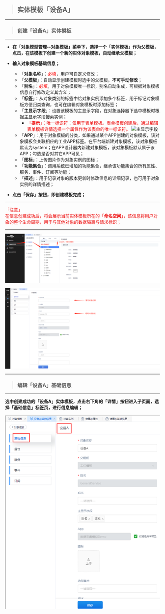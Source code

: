 > ## **实体模板「设备A」**

---

> ### **创建「设备A」实体模板**

---

- **在「对象模型管理--对象模板」菜单下，选择一个「实体模板」作为父模板，点击，在该模板下创建一个新的实体对象模板，自动继承父模板；**
- **输入对象模板基础信息；**
  - 「**对象名称**」：<font color='red'>必填</font>，用户可自定义修改；
  - 「**父模板**」：自动显示创建模板时选中的父模板，**不可手动修改**；
  - 「**别名**」：<font color='red'>必填</font>，用于对象模板唯一标识，别名自动生成，可根据对象模板信息自行修改定义其含义；
  - 「**标签**」：从对象类别的标签中给对象实例添加多个标签，用于标记对象模板方便归类查询，也可在编辑对象模板时添加标签；
  - 「**主显示字段**」：设置该模板的主显示字段，在对象选择器下选中模板时根据主显示字段搜索实例；
    - <font color='redLight'>「**提示**」：唯一标识符：仅用于表单模板。表单模板创建后，通过编辑表单模板详情选择一个属性作为该表单的唯一标识符。</font>
      ![主显示字段](assets/img/DeviceMana-ObjectDana-add-uniqColumn.png "主显示字段")
  - 「**APP**」：用于对象模板的分类，如果通过某个APP创建的对象模板，该对象模板会关联相应的工业APP标签。在平台端新建对象模板，该对象模板默认为system；在APP设计器内新建对象模板，该对象模板默认属于该APP；勾选是否对其它APP可见；
  - 「**图标**」：上传图片作为对象实例的图标；
  - 「**功能集合**」：调用系统已增加的功能集合，继承该功能集合的所有属性、服务、事件、订阅等功能；
  - 「**描述**」：用于记录对象的版本更新时修改信息的详细记录，也可用于对象实例的详情描述；

- **点击「保存」按钮，即创建模板完成；**

---

<font color='redLight'>「注意」</br>
在信息创建成功后，将会展示当前实体模板所在的「**命名空间**」，该信息将用户对象的整个生命周期，用于与其他对象的数据隔离与请求标识；
</font>

---

![基础信息](assets/img/ProductionMana-ObjectData-deviceA.png "基础信息")

![创建基础信息](assets/img/ProductionMana-ObjectData-deviceA-baseInfo.png "创建基础信息")

---

> ### **编辑「设备A」基础信息**

---

**选中创建成功的「设备A」实体模板，点击右下角的「详情」按钮进入子页面，选择「基础信息」标签页，进行信息编辑；**

![编辑基础信息](assets/img/ProductionMana-ObjectData-deviceA-editBaseInfo.png "编辑基础信息")
